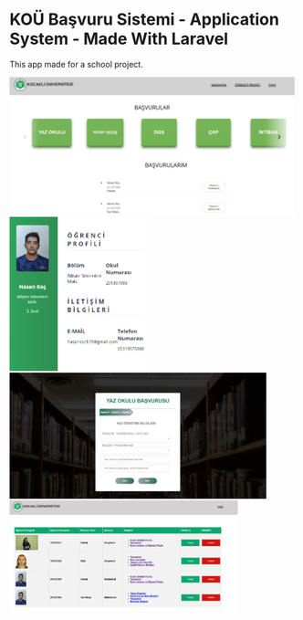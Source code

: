 # KOÜ Başvuru Sistemi - Application System - Made With Laravel

This app made for a school project.

<div class="row">
  <img src="images/Screenshot_1.png" width="500"/>
  <img src="images/Screenshot_2.png" width="250"/>
</div>
<div class="row">
  <img src="images/Screenshot_3.png" width="450"/>
  <img src="images/Screenshot_4.png" width="400"/>
</div>

